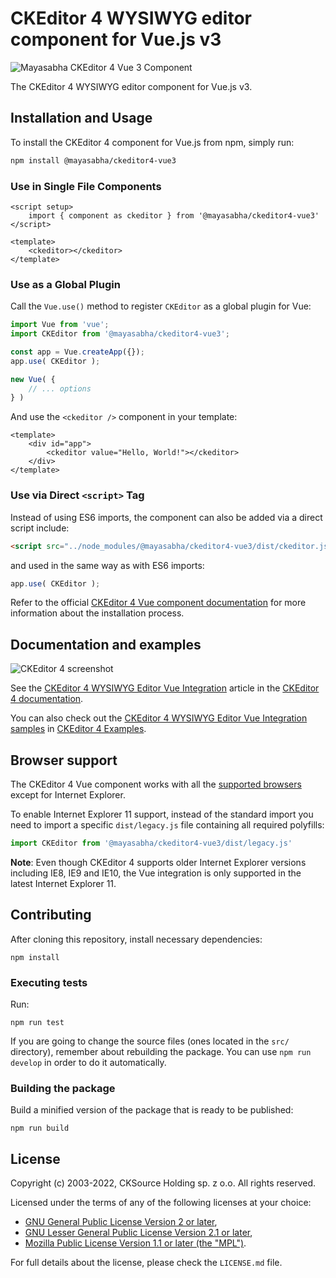# CKEditor 4 WYSIWYG editor component for Vue.js v3

![Mayasabha CKEditor 4 Vue 3 Component](https://apoorvpal.in/assets/img/packages/js/ckeditor4-vue3/ckeditor4-vue3.png)

The CKEditor 4 WYSIWYG editor component for Vue.js v3.

## Installation and Usage

To install the CKEditor 4 component for Vue.js from npm, simply run:

```bash
npm install @mayasabha/ckeditor4-vue3
```

### Use in Single File Components
```Vue
<script setup>
	import { component as ckeditor } from '@mayasabha/ckeditor4-vue3'
</script>

<template>
	<ckeditor></ckeditor>
</template>
```

### Use as a Global Plugin
Call the `Vue.use()` method to register `CKEditor` as a global plugin for Vue:

```js
import Vue from 'vue';
import CKEditor from '@mayasabha/ckeditor4-vue3';

const app = Vue.createApp({});
app.use( CKEditor );

new Vue( {
	// ... options
} )
```

And use the `<ckeditor />` component in your template:

```Vue
<template>
	<div id="app">
		<ckeditor value="Hello, World!"></ckeditor>
	</div>
</template>
```

### Use via Direct `<script>` Tag 
Instead of using ES6 imports, the component can also be added via a direct script include:

```html
<script src="../node_modules/@mayasabha/ckeditor4-vue3/dist/ckeditor.js"></script>
```

and used in the same way as with ES6 imports:

```js
app.use( CKEditor );
```

Refer to the official [CKEditor 4 Vue component documentation](http://ckeditor.com/docs/ckeditor4/latest/guide/dev_vue.html#basic-usage) for more information about the installation process.

## Documentation and examples

![CKEditor 4 screenshot](https://c.cksource.com/a/1/img/npm/ckeditor4.png)

See the [CKEditor 4 WYSIWYG Editor Vue Integration](https://ckeditor.com/docs/ckeditor4/latest/guide/dev_vue.html) article in the [CKEditor 4 documentation](https://ckeditor.com/docs/ckeditor4/latest).

You can also check out the [CKEditor 4 WYSIWYG Editor Vue Integration samples](https://ckeditor.com/docs/ckeditor4/latest/examples/vue.html) in [CKEditor 4 Examples](https://ckeditor.com/docs/ckeditor4/latest/examples/).

## Browser support

The CKEditor 4 Vue component works with all the [supported browsers](https://ckeditor.com/docs/ckeditor4/latest/guide/dev_browsers.html#officially-supported-browsers) except for Internet Explorer.

To enable Internet Explorer 11 support, instead of the standard import you need to import a specific `dist/legacy.js` file containing all required polyfills:

```js
import CKEditor from '@mayasabha/ckeditor4-vue3/dist/legacy.js'
```

**Note**: Even though CKEditor 4 supports older Internet Explorer versions including IE8, IE9 and IE10, the Vue integration is only supported in the latest Internet Explorer 11.

## Contributing

After cloning this repository, install necessary dependencies:

```
npm install
```

### Executing tests

Run:

```
npm run test
```

If you are going to change the source files (ones located in the `src/` directory), remember about rebuilding the package. You can use `npm run develop` in order to do it automatically.

### Building the package

Build a minified version of the package that is ready to be published:

```
npm run build
```

## License

Copyright (c) 2003-2022, CKSource Holding sp. z o.o. All rights reserved.

Licensed under the terms of any of the following licenses at your
choice:

* [GNU General Public License Version 2 or later](http://www.gnu.org/licenses/gpl.html),
* [GNU Lesser General Public License Version 2.1 or later](http://www.gnu.org/licenses/lgpl.html),
* [Mozilla Public License Version 1.1 or later (the "MPL")](http://www.mozilla.org/MPL/MPL-1.1.html).

For full details about the license, please check the `LICENSE.md` file.
